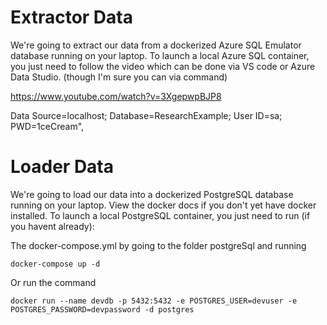 

# Extractor Data

We're going to extract our data from a dockerized Azure SQL Emulator database running on your laptop. To launch a local Azure SQL container, you just need to follow the video which can be done via VS code or Azure Data Studio. (though I'm sure you can via command)

https://www.youtube.com/watch?v=3XgepwpBJP8

Data Source=localhost; 
Database=ResearchExample; 
User ID=sa; 
PWD=1ceCream",


# Loader Data

We're going to load our data into a dockerized PostgreSQL database running on your laptop. View the docker docs if you don't yet have docker installed. To launch a local PostgreSQL container, you just need to run (if you havent already):


The docker-compose.yml by going to the folder postgreSql and running
```
docker-compose up -d
```

Or run the command

```
docker run --name devdb -p 5432:5432 -e POSTGRES_USER=devuser -e POSTGRES_PASSWORD=devpassword -d postgres
```

